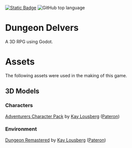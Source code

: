 [![Static Badge](https://img.shields.io/badge/Godot%20Engine-4.3-blue?style=plastic&logo=godotengine)](https://godotengine.org/)
![GitHub top language](https://img.shields.io/github/languages/top/dragonforge-dev/dungeon-delvers?logo=godotengine)


# Dungeon Delvers #
A 3D RPG using Godot.

# Assets #
The following assets were used in the making of this game.

## 3D Models ##

### Characters ###
[Adventurers Character Pack](https://kaylousberg.itch.io/kaykit-adventurers) by [Kay Lousberg](https://kaylousberg.com/) ([Pateron](https://www.patreon.com/kaylousberg))

### Environment ###
[Dungeon Remastered](https://kaylousberg.itch.io/kaykit-dungeon-remastered) by [Kay Lousberg](https://kaylousberg.com/) ([Pateron](https://www.patreon.com/kaylousberg))
